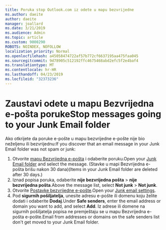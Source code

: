 ```yaml
---
title: Poruka stop Outlook.com iz odete u mapu bezvrijedne
ms.author: daeite
author: daeite
manager: joallard
ms.date: 3/21/2019
ms.audience: Admin
ms.topic: article
ms.custom: 9000290
ROBOTS: NOINDEX, NOFOLLOW
localization_priority: Normal
ms.openlocfilehash: a45058474722af57b772cf6637195aa475faa045
ms.sourcegitcommit: 9d78905c512192ffc4675468abd2efc5f2e4baf4
ms.translationtype: MT
ms.contentlocale: hr-HR
ms.lasthandoff: 04/23/2019
ms.locfileid: "32373236"
---
```

# <a name="stop-messages-going-to-your-junk-email-folder"></a><span data-ttu-id="f4169-102">Zaustavi odete u mapu Bezvrijedna e-pošta poruke</span><span class="sxs-lookup"><span data-stu-id="f4169-102">Stop messages going to your Junk Email folder</span></span>

<span data-ttu-id="f4169-103">Ako otkrijete da poruke e-pošte u mapu bezvrijedne e-pošte nije bio neželjenu ili bezvrijednu:</span><span class="sxs-lookup"><span data-stu-id="f4169-103">If you discover that an email message in your Junk Email folder was not spam or junk:</span></span>

1. <span data-ttu-id="f4169-104">Otvorite [mapu Bezvrijedna e-pošta](https://outlook.live.com/mail/junkemail) i odaberite poruku.</span><span class="sxs-lookup"><span data-stu-id="f4169-104">Open your [Junk Email folder](https://outlook.live.com/mail/junkemail) and select the message.</span></span> <span data-ttu-id="f4169-105">(Stavke u mapi Bezvrijedna e-pošta brišu nakon 30 dana)</span><span class="sxs-lookup"><span data-stu-id="f4169-105">(Items in your Junk Email folder are deleted after 30 days.)</span></span>
1. <span data-ttu-id="f4169-106">Iznad popisa poruka, odaberite **nije bezvrijedna pošta** > **nije bezvrijedna pošta**.</span><span class="sxs-lookup"><span data-stu-id="f4169-106">Above the message list, select **Not junk** > **Not junk**.</span></span>
1. <span data-ttu-id="f4169-107">Otvorite [Postavke bezvrijedne e-pošte](https://go.microsoft.com/fwlink/?linkid=2035804).</span><span class="sxs-lookup"><span data-stu-id="f4169-107">Open your [Junk email settings](https://go.microsoft.com/fwlink/?linkid=2035804).</span></span>
1. <span data-ttu-id="f4169-108">Pod **sigurnih pošiljatelja**, unesite adresu e-pošte ili domenu koju želite dodati i odaberite **Dodaj**.</span><span class="sxs-lookup"><span data-stu-id="f4169-108">Under **Safe senders**, enter the email address or domain you want to add, and select **Add**.</span></span> <span data-ttu-id="f4169-109">Iz adrese ili domene na sigurnih pošiljatelja popisa ne premještaju se u mapu Bezvrijedna e-pošta e-pošte.</span><span class="sxs-lookup"><span data-stu-id="f4169-109">Email from addresses or domains on the safe senders list don't get moved to your Junk Email folder.</span></span>